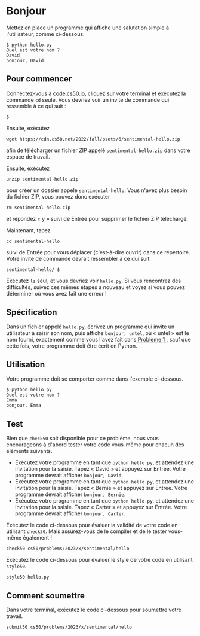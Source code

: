 Bonjour
======

Mettez en place un programme qui affiche une salutation simple à l'utilisateur, comme ci-dessous.

    $ python hello.py
    Quel est votre nom ?
    David
    bonjour, David
    

Pour commencer
--------------

Connectez-vous à [code.cs50.io](https://code.cs50.io/), cliquez sur votre terminal et exécutez la commande `cd` seule. Vous devriez voir un invite de commande qui ressemble à ce qui suit :

    $
    

Ensuite, exécutez

    wget https://cdn.cs50.net/2022/fall/psets/6/sentimental-hello.zip
    

afin de télécharger un fichier ZIP appelé `sentimental-hello.zip` dans votre espace de travail.

Ensuite, exécutez

    unzip sentimental-hello.zip
    

pour créer un dossier appelé `sentimental-hello`. Vous n'avez plus besoin du fichier ZIP, vous pouvez donc exécuter

    rm sentimental-hello.zip
    

et répondez « y » suivi de Entrée pour supprimer le fichier ZIP téléchargé.

Maintenant, tapez

    cd sentimental-hello
    

suivi de Entrée pour vous déplacer (c'est-à-dire ouvrir) dans ce répertoire. Votre invite de commande devrait ressembler à ce qui suit.

    sentimental-hello/ $
    

Exécutez `ls` seul, et vous devriez voir `hello.py`. Si vous rencontrez des difficultés, suivez ces mêmes étapes à nouveau et voyez si vous pouvez déterminer où vous avez fait une erreur !

Spécification
-------------

Dans un fichier appelé `hello.py`, écrivez un programme qui invite un utilisateur à saisir son nom, puis affiche `bonjour, untel`, où « untel » est le nom fourni, exactement comme vous l'avez fait dans[ Problème 1 ](../../1/), sauf que cette fois, votre programme doit être écrit en Python.

Utilisation
-----------

Votre programme doit se comporter comme dans l'exemple ci-dessous.

    $ python hello.py
    Quel est votre nom ?
    Emma
    bonjour, Emma
    

Test
----

Bien que `check50` soit disponible pour ce problème, nous vous encourageons à d'abord tester votre code vous-même pour chacun des éléments suivants.

*   Exécutez votre programme en tant que `python hello.py`, et attendez une invitation pour la saisie. Tapez « David » et appuyez sur Entrée. Votre programme devrait afficher `bonjour, David`.
*   Exécutez votre programme en tant que `python hello.py`, et attendez une invitation pour la saisie. Tapez « Bernie » et appuyez sur Entrée. Votre programme devrait afficher `bonjour, Bernie`.
*   Exécutez votre programme en tant que `python hello.py`, et attendez une invitation pour la saisie. Tapez « Carter » et appuyez sur Entrée. Votre programme devrait afficher `bonjour, Carter`.

Exécutez le code ci-dessous pour évaluer la validité de votre code en utilisant `check50`. Mais assurez-vous de le compiler et de le tester vous-même également !

    check50 cs50/problems/2023/x/sentimental/hello
    

Exécutez le code ci-dessous pour évaluer le style de votre code en utilisant `style50`.

    style50 hello.py
    

Comment soumettre
-----------------

Dans votre terminal, exécutez le code ci-dessous pour soumettre votre travail.

    submit50 cs50/problems/2023/x/sentimental/hello